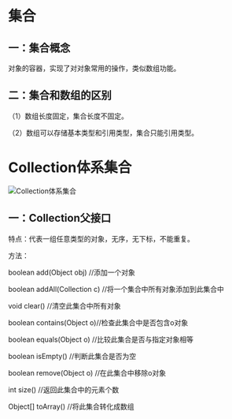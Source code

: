 # 集合

## 一：集合概念

对象的容器，实现了对对象常用的操作，类似数组功能。

## 二：集合和数组的区别

（1）数组长度固定，集合长度不固定。

（2）数组可以存储基本类型和引用类型，集合只能引用类型。

# Collection体系集合

![Collection体系集合](C:\Users\Administrator\AppData\Roaming\Typora\typora-user-images\image-20200918002046547.png)

## 一：Collection父接口

特点：代表一组任意类型的对象，无序，无下标，不能重复。

方法：

boolean add(Object obj)  //添加一个对象

boolean addAll(Collection c) //将一个集合中所有对象添加到此集合中

void clear() //清空此集合中所有对象

boolean contains(Object o)//检查此集合中是否包含o对象

boolean equals(Object o) //比较此集合是否与指定对象相等

boolean isEmpty()  //判断此集合是否为空

boolean remove(Object o) //在此集合中移除o对象

int size()  //返回此集合中的元素个数

Object[] toArray() //将此集合转化成数组